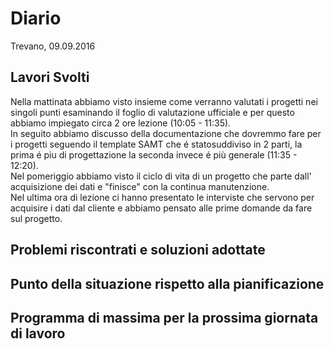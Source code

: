 # Diario
Trevano,
09.09.2016

## Lavori Svolti
Nella mattinata abbiamo visto insieme come verranno valutati i progetti nei singoli punti esaminando il foglio di valutazione ufficiale e per questo abbiamo impiegato circa 2 ore lezione (10:05 - 11:35).<br>
In seguito abbiamo discusso della documentazione che dovremmo fare per i progetti seguendo il template SAMT che é statosuddiviso in 2 parti, la prima é piu di progettazione la seconda invece é più generale (11:35 - 12:20).<br>
Nel pomeriggio abbiamo visto il ciclo di vita di un progetto che parte dall' acquisizione dei dati e "finisce" con la continua manutenzione.<br>
Nel ultima ora di lezione ci hanno presentato le interviste che servono per acquisire i dati dal cliente e abbiamo pensato alle prime domande da fare sul progetto.
## Problemi riscontrati e soluzioni adottate
## Punto della situazione rispetto alla pianificazione
## Programma di massima per la prossima giornata di lavoro
